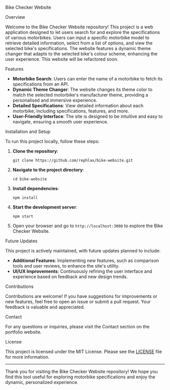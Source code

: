 Bike Checker Website

Overview

Welcome to the Bike Checker Website repository! This project is a web application designed to let users search for and explore the specifications of various motorbikes. Users can input a specific motorbike model to retrieve detailed information, select from a list of options, and view the selected bike's specifications. The website features a dynamic theme changer that adapts to the selected bike's colour scheme, enhancing the user experience. This website will be refactored soon.

Features

- **Motorbike Search**: Users can enter the name of a motorbike to fetch its specifications from an API.
- **Dynamic Theme Changer**: The website changes its theme color to match the selected motorbike's manufacturer theme, providing a personalised and immersive experience.
- **Detailed Specifications**: View detailed information about each motorbike, including specifications, features, and more.
- **User-Friendly Interface**: The site is designed to be intuitive and easy to navigate, ensuring a smooth user experience.

Installation and Setup

To run this project locally, follow these steps:

1. **Clone the repository**:
   ```
   git clone https://github.com/rephlax/bike-website.git
   ```
2. **Navigate to the project directory**:
   ```
   cd bike-website
   ```
3. **Install dependencies**:
   ```
   npm install
   ```
4. **Start the development server**:
   ```
   npm start
   ```
5. Open your browser and go to `http://localhost:3000` to explore the Bike Checker Website.

Future Updates

This project is actively maintained, with future updates planned to include:

- **Additional Features**: Implementing new features, such as comparison tools and user reviews, to enhance the site's utility.
- **UI/UX Improvements**: Continuously refining the user interface and experience based on feedback and new design trends.

Contributions

Contributions are welcome! If you have suggestions for improvements or new features, feel free to open an issue or submit a pull request. Your feedback is valuable and appreciated.

Contact

For any questions or inquiries, please visit the Contact section on the portfolio website.

License

This project is licensed under the MIT License. Please see the [LICENSE](https://github.com/rephlax/bike-website/blob/main/LICENSE) file for more information.

---

Thank you for visiting the Bike Checker Website repository! We hope you find this tool useful for exploring motorbike specifications and enjoy the dynamic, personalized experience.
